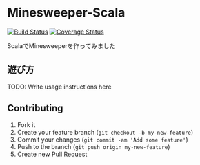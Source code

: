 Minesweeper-Scala
==================
[![Build Status](https://travis-ci.org/kurochan/minesweeper-scala.svg?branch=master)](https://travis-ci.org/kurochan/minesweeper-scala)
[![Coverage Status](https://coveralls.io/repos/kurochan/minesweeper-scala/badge.png)](https://coveralls.io/r/kurochan/minesweeper-scala)

ScalaでMinesweeperを作ってみました

## 遊び方

TODO: Write usage instructions here

## Contributing

1. Fork it
2. Create your feature branch (`git checkout -b my-new-feature`)
3. Commit your changes (`git commit -am 'Add some feature'`)
4. Push to the branch (`git push origin my-new-feature`)
5. Create new Pull Request
